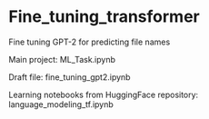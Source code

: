 # Fine_tuning_transformer
Fine tuning GPT-2 for predicting file names

Main project: ML_Task.ipynb

Draft file: fine_tuning_gpt2.ipynb

Learning notebooks from HuggingFace repository: language_modeling_tf.ipynb

